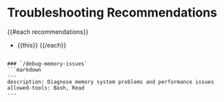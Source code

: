 # Troubleshooting Recommendations
{{#each recommendations}}
- {{this}}
{{/each}}
```

### `/debug-memory-issues`
```markdown
---
description: Diagnose memory system problems and performance issues
allowed-tools: Bash, Read
---
